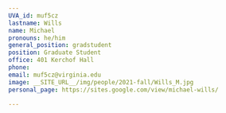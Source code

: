```yaml
---
UVA_id: muf5cz 
lastname: Wills
name: Michael
pronouns: he/him
general_position: gradstudent
position: Graduate Student
office: 401 Kerchof Hall
phone: 
email: muf5cz@virginia.edu
image: __SITE_URL__/img/people/2021-fall/Wills_M.jpg 
personal_page: https://sites.google.com/view/michael-wills/

---
```


